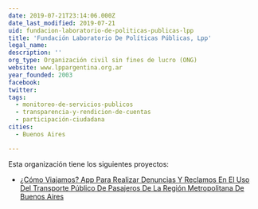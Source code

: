 ```yaml
---
date: 2019-07-21T23:14:06.000Z
date_last_modified: 2019-07-21
uid: fundacion-laboratorio-de-politicas-publicas-lpp
title: 'Fundación Laboratorio De Políticas Públicas, Lpp'
legal_name: 
description: ''
org_type: Organización civil sin fines de lucro (ONG)
website: www.lppargentina.org.ar
year_founded: 2003
facebook: 
twitter: 
tags:
  - monitoreo-de-servicios-publicos
  - transparencia-y-rendicion-de-cuentas
  - participación-ciudadana
cities: 
  - Buenos Aires

---
```


Esta organización tiene los siguientes proyectos:

- [¿Cómo Viajamos? App Para Realizar Denuncias Y Reclamos En El Uso Del Transporte Público De Pasajeros De La Región Metropolitana De Buenos Aires](/proyectos/omo-viajamos-app-para-realizar-denuncias-y-reclamos-en-el-uso-del-transporte-publico-de-pasajeros-de-la-region-metropolitana-de-buenos-aires)
